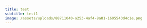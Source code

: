 ```yaml
---
title: test
subtitle: test1
image: /assets/uploads/88711040-a253-4af4-8a81-1605543d4c1e.png
---
```


